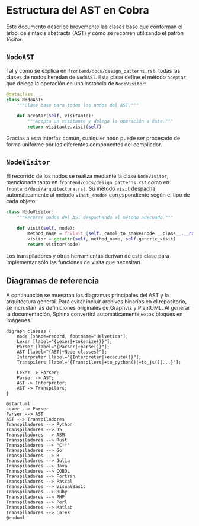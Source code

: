 # Estructura del AST en Cobra

Este documento describe brevemente las clases base que conforman el árbol de sintaxis abstracta (AST) y cómo se recorren utilizando el patrón *Visitor*.

## `NodoAST`

Tal y como se explica en `frontend/docs/design_patterns.rst`, todas las clases de nodos heredan de `NodoAST`. Esta clase define el método `aceptar` que delega la operación en una instancia de `NodeVisitor`:

```python
@dataclass
class NodoAST:
    """Clase base para todos los nodos del AST."""

    def aceptar(self, visitante):
        """Acepta un visitante y delega la operación a éste."""
        return visitante.visit(self)
```

Gracias a esta interfaz común, cualquier nodo puede ser procesado de forma uniforme por los diferentes componentes del compilador.

## `NodeVisitor`

El recorrido de los nodos se realiza mediante la clase `NodeVisitor`, mencionada tanto en `frontend/docs/design_patterns.rst` como en `frontend/docs/arquitectura.rst`. Su método `visit` despacha automáticamente al método `visit_<nodo>` correspondiente según el tipo de cada objeto:

```python
class NodeVisitor:
    """Recorre nodos del AST despachando al método adecuado."""

    def visit(self, node):
        method_name = f"visit_{self._camel_to_snake(node.__class__.__name__)}"
        visitor = getattr(self, method_name, self.generic_visit)
        return visitor(node)
```

Los transpiladores y otras herramientas derivan de esta clase para implementar sólo las funciones de visita que necesitan.

## Diagramas de referencia

A continuación se muestran los diagramas principales del AST y la arquitectura general. Para evitar incluir archivos binarios en el repositorio, se incrustan las definiciones originales de Graphviz y PlantUML. Al generar la documentación, Sphinx convertirá automáticamente estos bloques en imágenes.

```{graphviz}
digraph classes {
    node [shape=record, fontname="Helvetica"];
    Lexer [label="{Lexer|+tokenize()}"];
    Parser [label="{Parser|+parse()}"];
    AST [label="{AST|+Node classes}"];
    Interpreter [label="{Interpreter|+execute()}"];
    Transpilers [label="{Transpilers|+to_python()|+to_js()|...}"];

    Lexer -> Parser;
    Parser -> AST;
    AST -> Interpreter;
    AST -> Transpilers;
}
```

```{uml}
@startuml
Lexer --> Parser
Parser --> AST
AST --> Transpiladores
Transpiladores --> Python
Transpiladores --> JS
Transpiladores --> ASM
Transpiladores --> Rust
Transpiladores --> "C++"
Transpiladores --> Go
Transpiladores --> R
Transpiladores --> Julia
Transpiladores --> Java
Transpiladores --> COBOL
Transpiladores --> Fortran
Transpiladores --> Pascal
Transpiladores --> VisualBasic
Transpiladores --> Ruby
Transpiladores --> PHP
Transpiladores --> Perl
Transpiladores --> Matlab
Transpiladores --> LaTeX
@enduml
```
